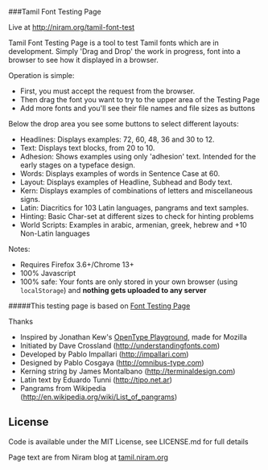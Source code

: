 ###Tamil Font Testing Page

Live at http://niram.org/tamil-font-test

Tamil Font Testing Page is a tool to test Tamil fonts which are in development. Simply 'Drag and Drop' the work in progress, font into a browser to see how it displayed in a browser.

Operation is simple:

- First, you must accept the request from the browser.
- Then drag the font you want to try to the upper area of the Testing Page
- Add more fonts and you'll see their file names and file sizes as buttons

Below the drop area you see some buttons to select different layouts:

- Headlines: Displays examples: 72, 60, 48, 36 and 30 to 12.
- Text: Displays text blocks, from 20 to 10.
- Adhesion: Shows examples using only 'adhesion' text. Intended for the early stages on a typeface design.
- Words: Displays examples of words in Sentence Case at 60.
- Layout: Displays examples of Headline, Subhead and Body text.
- Kern: Displays examples of combinations of letters and miscellaneous signs.
- Latin: Diacritics for 103 Latin languages, pangrams and text samples.
- Hinting: Basic Char-set at different sizes to check for hinting problems
- World Scripts: Examples in arabic, armenian, greek, hebrew and +10 Non-Latin languages

Notes:

- Requires Firefox 3.6+/Chrome 13+
- 100% Javascript
- 100% safe: Your fonts are only stored in your own browser (using `localStorage`) and **nothing gets uploaded to any server**

#####This testing page is based on [Font Testing Page](https://github.com/impallari/Font-Testing-Page)

Thanks

- Inspired by Jonathan Kew's [OpenType Playground](http://people.mozilla.com/~jkew/opentype-feature-playground.html), made for Mozilla
- Initiated by Dave Crossland (http://understandingfonts.com)
- Developed by Pablo Impallari (http://impallari.com)
- Designed by Pablo Cosgaya (http://omnibus-type.com)
- Kerning string by James Montalbano (http://terminaldesign.com)
- Latin text by Eduardo Tunni (http://tipo.net.ar)
- Pangrams from Wikipedia (http://en.wikipedia.org/wiki/List_of_pangrams)

License
------------

Code is available under the MIT License, see LICENSE.md for full details

Page text are from Niram blog at [tamil.niram.org](https://github.com/impallari/Font-Testing-Page)